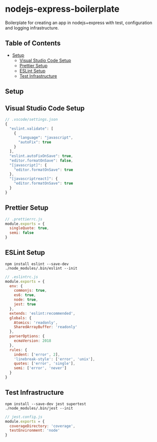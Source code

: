 # nodejs-express-boilerplate
Boilerplate for creating an app in nodejs+express with test, configuration and logging infrastructure.

## Table of Contents
- [Setup](#setup)
  - [Visual Studio Code Setup](#visual-studio-code-setup)
  - [Prettier Setup](#prettier-setup)
  - [ESLint Setup](#eslint-setup)
  - [Test Infrastructure](#test-infrastructure)

## Setup
## Visual Studio Code Setup
```javascript
// .vscode/settings.json
{
  "eslint.validate": [
    {
      "language": "javascript",
      "autoFix": true
    }
  ],
  "eslint.autoFixOnSave": true,
  "editor.formatOnSave": false,
  "[javascript]": {
    "editor.formatOnSave": true
  },
  "[javascriptreact]": {
    "editor.formatOnSave": true
  }
}
```
## Prettier Setup
```javascript
// .prettierrc.js
module.exports = {
  singleQuote: true,
  semi: false
}
```
## ESLint Setup
```
npm install eslint --save-dev
./node_modules/.bin/eslint --init
```
```javascript
// .eslintrc.js
module.exports = {
  env: {
    commonjs: true,
    es6: true,
    node: true,
    jest: true
  },
  extends: 'eslint:recommended',
  globals: {
    Atomics: 'readonly',
    SharedArrayBuffer: 'readonly'
  },
  parserOptions: {
    ecmaVersion: 2018
  },
  rules: {
    indent: ['error', 2],
    'linebreak-style': ['error', 'unix'],
    quotes: ['error', 'single'],
    semi: ['error', 'never']
  }
}
```
## Test Infrastructure
```
npm install --save-dev jest supertest
./node_modules/.bin/jest --init
```
```javascript
// jest.config.js
module.exports = {
  coverageDirectory: 'coverage',
  testEnvironment: 'node'
}
```